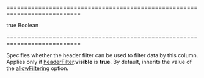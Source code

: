 ===========================================================================
<!--default-->true<!--/default-->
<!--type-->Boolean<!--/type-->
===========================================================================

<!--shortDescription-->
Specifies whether the header filter can be used to filter data by this column. Applies only if [headerFilter]({basewidgetpath}/Configuration/headerFilter/).**visible** is **true**. By default, inherits the value of the [allowFiltering]({basewidgetpath}/Configuration/columns/#allowFiltering) option.
<!--/shortDescription-->

<!--fullDescription-->

<!--/fullDescription-->